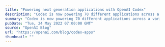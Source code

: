 ```yaml
---
title: "Powering next generation applications with OpenAI Codex"
description: "Codex is now powering 70 different applications across a variety of use cases through the OpenAI API."
summary: "Codex is now powering 70 different applications across a variety of use cases through the OpenAI API."
pubDate: "Tue, 24 May 2022 07:00:00 GMT"
source: "OpenAI Blog"
url: "https://openai.com/blog/codex-apps"
thumbnail: ""
---
```


